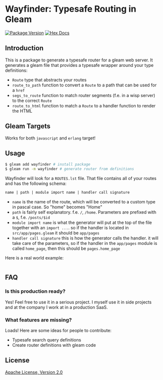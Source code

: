 # Wayfinder: Typesafe Routing in Gleam

[![Package Version](https://img.shields.io/hexpm/v/wayfinder)](https://hex.pm/packages/wayfinder)
[![Hex Docs](https://img.shields.io/badge/hex-docs-ffaff3)](https://hexdocs.pm/wayfinder/)

## Introduction

This is a package to generate a typesafe router for a gleam web server. It generates a gleam file that provides a typesafe wrapper around your type definitions:
- `Route` type that abstracts your routes
- `route_to_path` function to convert a `Route` to a path that can be used for a `href`
- `segs_to_route` function to match router segments (f.e. in a wisp server) to the correct `Route`
- `route_to_html` function to match a `Route` to a handler function to render the HTML

## Gleam Targets

Works for both `javascript` and `erlang` target!

## Usage

```bash
$ gleam add wayfinder # install package
$ gleam run -m wayfinder # generate router from definitions
```

Wayfinder will look for a `ROUTES.lst` file. That file contains all of your routes and has the following schema:
```txt
name | path | module import name | handler call signature
```

- `name` is the name of the route, which will be converted to a custom type in pascal case. So "home" becomes "Home"
- `path` is fairly self explanatory. f.e. `/`, `/home`. Parameters are prefixed with a `$`, f.e. `/posts/$id`
- `module import name` is what the generator will put at the top of the file together with an `import ...`. so if the handler is located in `src/app/pages.gleam` it should be `app/pages`
- `handler call signature` this is how the generator calls the handler. it will take care of the parameters, so if the handler in the `app/pages` module is called `home_page`, then this should be `pages.home_page`

Here is a real world example:
```txt
```

## FAQ

### Is this production ready?

Yes! Feel free to use it in a serious project. I myself use it in side projects and at the company I work at in a production SaaS.

### What features are missing?

Loads! Here are some ideas for people to contribute:
- Typesafe search query definitions
- Create router definitions with gleam code

## License
[Apache License, Version 2.0](./LICENSE)
